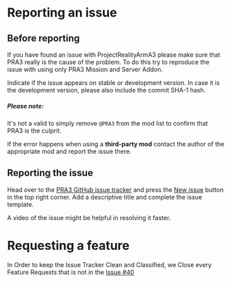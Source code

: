 # Reporting an issue

## Before reporting

If you have found an issue with ProjectRealityArmA3 please make sure that PRA3 really is the cause of the problem. To do this try to reproduce the issue with using only PRA3 Mission and Server Addon.

Indicate if the issue appears on stable or development version. In case it is the development version, please also include the commit SHA-1 hash.

<div class="panel callout">
    <h5>Please note:</h5>
    <p>It's not a valid to simply remove <code>@PRA3</code> from the mod list to confirm that PRA3 is the culprit.</p>
    <p>If the error happens when using a <b>third-party mod</b> contact the author of the appropriate mod and report the issue there.</p>
</div>

## Reporting the issue

Head over to the [PRA3 GitHub issue tracker](https://github.com/drakelinglabs/projectrealityarma3/issues) and press the [New issue](https://github.com/drakelinglabs/projectrealityarma3/issues/new) button in the top right corner. Add a descriptive title and complete the issue template.

A video of the issue might be helpful in resolving it faster.

# Requesting a feature
In Order to keep the Issue Tracker Clean and Classified, we Close every Feature Requests that is not in the [Issue #40](https://github.com/drakelinglabs/projectrealityarma3/issues/40)
